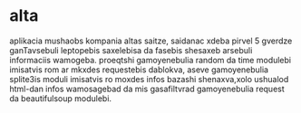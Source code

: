 # alta
aplikacia mushaobs kompania altas saitze, saidanac xdeba pirvel 5 gverdze ganTavsebuli leptopebis saxelebisa da fasebis shesaxeb arsebuli informaciis wamogeba. proeqtshi gamoyenebulia random da time modulebi imisatvis rom ar mkxdes requestebis dablokva, aseve gamoyenebulia splite3is moduli imisatvis ro  moxdes infos bazashi shenaxva,xolo ushualod html-dan infos wamosagebad da mis gasafiltvrad gamoyenebulia request da beautifulsoup modulebi.

